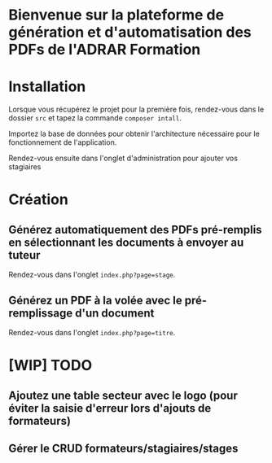 # Bienvenue sur la plateforme de génération et d'automatisation des PDFs de l'ADRAR Formation


# Installation
Lorsque vous récupérez le projet pour la première fois, rendez-vous dans le dossier ``` src ``` et tapez la commande ``` composer intall ```.

Importez la base de données pour obtenir l'architecture nécessaire pour le fonctionnement de l'application.

Rendez-vous ensuite dans l'onglet d'administration pour ajouter vos stagiaires 

# Création
## Générez automatiquement des PDFs pré-remplis en sélectionnant les documents à envoyer au tuteur
Rendez-vous dans l'onglet ``` index.php?page=stage ```.

## Générez un PDF à la volée avec le pré-remplissage d'un document
Rendez-vous dans l'onglet ``` index.php?page=titre ```.



# [WIP] TODO
## Ajoutez une table secteur avec le logo (pour éviter la saisie d'erreur lors d'ajouts de formateurs)
## Gérer le CRUD formateurs/stagiaires/stages